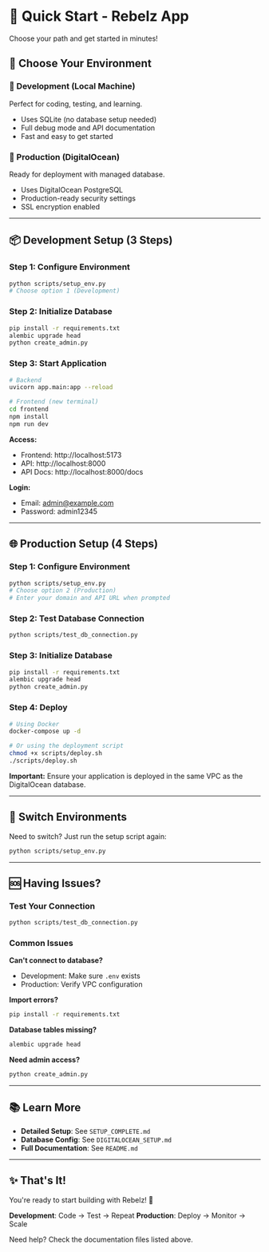 # 🚀 Quick Start - Rebelz App

Choose your path and get started in minutes!

## 🎯 Choose Your Environment

### 🔧 Development (Local Machine)
Perfect for coding, testing, and learning.
- Uses SQLite (no database setup needed)
- Full debug mode and API documentation
- Fast and easy to get started

### 🚀 Production (DigitalOcean)
Ready for deployment with managed database.
- Uses DigitalOcean PostgreSQL
- Production-ready security settings
- SSL encryption enabled

---

## 📦 Development Setup (3 Steps)

### Step 1: Configure Environment
```bash
python scripts/setup_env.py
# Choose option 1 (Development)
```

### Step 2: Initialize Database
```bash
pip install -r requirements.txt
alembic upgrade head
python create_admin.py
```

### Step 3: Start Application
```bash
# Backend
uvicorn app.main:app --reload

# Frontend (new terminal)
cd frontend
npm install
npm run dev
```

**Access:**
- Frontend: http://localhost:5173
- API: http://localhost:8000
- API Docs: http://localhost:8000/docs

**Login:**
- Email: admin@example.com
- Password: admin12345

---

## 🌐 Production Setup (4 Steps)

### Step 1: Configure Environment
```bash
python scripts/setup_env.py
# Choose option 2 (Production)
# Enter your domain and API URL when prompted
```

### Step 2: Test Database Connection
```bash
python scripts/test_db_connection.py
```

### Step 3: Initialize Database
```bash
pip install -r requirements.txt
alembic upgrade head
python create_admin.py
```

### Step 4: Deploy
```bash
# Using Docker
docker-compose up -d

# Or using the deployment script
chmod +x scripts/deploy.sh
./scripts/deploy.sh
```

**Important:** Ensure your application is deployed in the same VPC as the DigitalOcean database.

---

## 🔄 Switch Environments

Need to switch? Just run the setup script again:
```bash
python scripts/setup_env.py
```

---

## 🆘 Having Issues?

### Test Your Connection
```bash
python scripts/test_db_connection.py
```

### Common Issues

**Can't connect to database?**
- Development: Make sure `.env` exists
- Production: Verify VPC configuration

**Import errors?**
```bash
pip install -r requirements.txt
```

**Database tables missing?**
```bash
alembic upgrade head
```

**Need admin access?**
```bash
python create_admin.py
```

---

## 📚 Learn More

- **Detailed Setup**: See `SETUP_COMPLETE.md`
- **Database Config**: See `DIGITALOCEAN_SETUP.md`
- **Full Documentation**: See `README.md`

---

## ✨ That's It!

You're ready to start building with Rebelz! 🎉

**Development**: Code → Test → Repeat
**Production**: Deploy → Monitor → Scale

Need help? Check the documentation files listed above.

